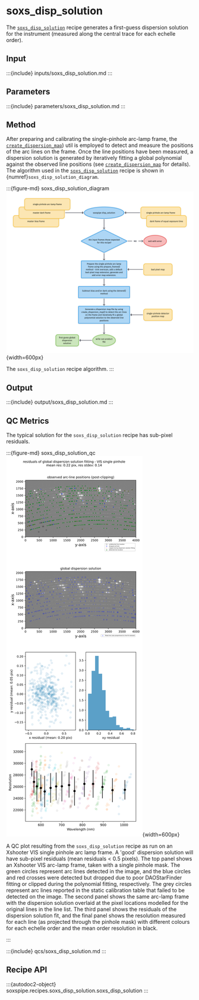 # soxs_disp_solution

The [`soxs_disp_solution`](#soxspipe.recipes.soxs_disp_solution) recipe generates a first-guess dispersion solution for the instrument (measured along the central trace for each echelle order).

## Input

:::{include} inputs/soxs_disp_solution.md
:::

## Parameters

:::{include} parameters/soxs_disp_solution.md
:::

## Method

After preparing and calibrating the single-pinhole arc-lamp frame, the [`create_dispersion_map`](../utils/create_dispersion_map.md)) util is employed to detect and measure the positions of the arc lines on the frame. Once the line positions have been measured, a dispersion solution is generated by iteratively fitting a global polynomial against the observed line positions (see [`create_dispersion_map`](../utils/create_dispersion_map.md) for details). The algorithm used in the [`soxs_disp_solution`](#soxspipe.recipes.soxs_disp_solution) recipe is shown in {numref}`soxs_disp_solution_diagram`.

:::{figure-md} soxs_disp_solution_diagram
![](soxs_disp_solution.png){width=600px}

The `soxs_disp_solution` recipe algorithm.
:::


## Output

:::{include} output/soxs_disp_solution.md
:::



## QC Metrics

The typical solution for the `soxs_disp_solution` recipe has sub-pixel residuals.


:::{figure-md} soxs_disp_solution_qc
![image-20240924082128619](../_images/image-20240924082128619.png){width=600px}

A QC plot resulting from the `soxs_disp_solution` recipe as run on an Xshooter VIS single pinhole arc lamp frame. A 'good' dispersion solution will have sub-pixel residuals (mean residuals < 0.5 pixels). The top panel shows an Xshooter VIS arc-lamp frame, taken with a single pinhole mask. The green circles represent arc lines detected in the image, and the blue circles and red crosses were detected but dropped due to poor DAOStarFinder fitting or clipped during the polynomial fitting, respectively. The grey circles represent arc lines reported in the static calibration table that failed to be detected on the image.  The second panel shows the same arc-lamp frame with the dispersion solution overlaid at the pixel locations modelled for the original lines in the line list. The third panel shows the residuals of the dispersion solution fit, and the final panel shows the resolution measured for each line (as projected through the pinhole mask) with different colours for each echelle order and the mean order resolution in black.

:::

:::{include} qcs/soxs_disp_solution.md
:::



## Recipe API

:::{autodoc2-object} soxspipe.recipes.soxs_disp_solution.soxs_disp_solution
:::
